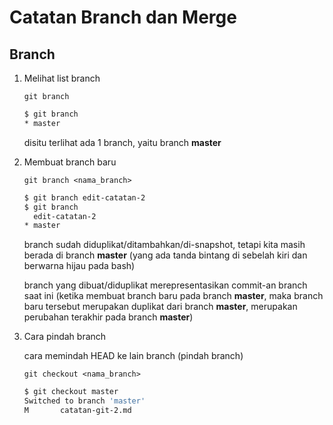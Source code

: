 # Catatan Branch dan Merge

## Branch

1. Melihat list branch

    `git branch`

    ```bash
    $ git branch
    * master
    ```

    disitu terlihat ada 1 branch, yaitu branch **master**

2. Membuat branch baru

    `git branch <nama_branch>`

    ```bash
    $ git branch edit-catatan-2
    $ git branch
      edit-catatan-2
    * master
    ```

    branch sudah diduplikat/ditambahkan/di-snapshot, tetapi kita masih berada di branch **master** (yang ada tanda bintang di sebelah kiri dan berwarna hijau pada bash)

    branch yang dibuat/diduplikat merepresentasikan commit-an branch saat ini (ketika membuat branch baru pada branch **master**, maka branch baru tersebut merupakan duplikat dari branch **master**, merupakan perubahan terakhir pada branch **master**)

3. Cara pindah branch

    cara memindah HEAD ke lain branch (pindah branch)

    `git checkout <nama_branch>`

    ```bash
    $ git checkout master
    Switched to branch 'master'
    M       catatan-git-2.md
    ```
